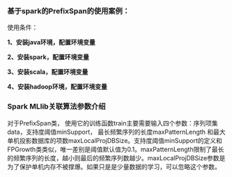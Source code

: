 ### 基于spark的PrefixSpan的使用案例：

使用条件：

__1、安装java环境，配置环境变量__

__2、安装spark，配置环境变量__

__3、安装scala，配置环境变量__

__4、安装hadoop环境，配置环境变量__


### Spark MLlib关联算法参数介绍

对于PrefixSpan类， 使用它的训练函数train主要需要输入四个参数：序列项集data，支持度阈值minSupport， 最长频繁序列的长度maxPatternLength 和最大单机投影数据库的项数maxLocalProjDBSize。支持度阈值minSupport的定义和FPGrowth类类似，唯一差别是阈值默认值为0.1。maxPatternLength限制了最长的频繁序列的长度，越小则最后的频繁序列数越少。maxLocalProjDBSize参数是为了保护单机内存不被撑爆。如果只是是少量数据的学习，可以忽略这个参数。

